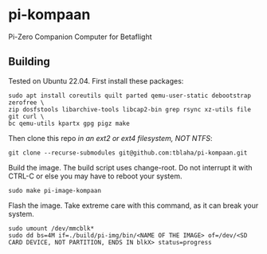 # pi-kompaan
Pi-Zero Companion Computer for Betaflight

## Building

Tested on Ubuntu 22.04. First install these packages:
```
sudo apt install coreutils quilt parted qemu-user-static debootstrap zerofree \
zip dosfstools libarchive-tools libcap2-bin grep rsync xz-utils file git curl \
bc qemu-utils kpartx gpg pigz make
```

Then clone this repo *in an ext2 or ext4 filesystem, NOT NTFS*:
```
git clone --recurse-submodules git@github.com:tblaha/pi-kompaan.git
```

Build the image. The build script uses change-root. Do not interrupt it with CTRL-C or else you may have to reboot your system.
```
sudo make pi-image-kompaan
```

Flash the image. Take extreme care with this command, as it can break your system.
```
sudo umount /dev/mmcblk*
sudo dd bs=4M if=./build/pi-img/bin/<NAME OF THE IMAGE> of=/dev/<SD CARD DEVICE, NOT PARTITION, ENDS IN blkX> status=progress
```